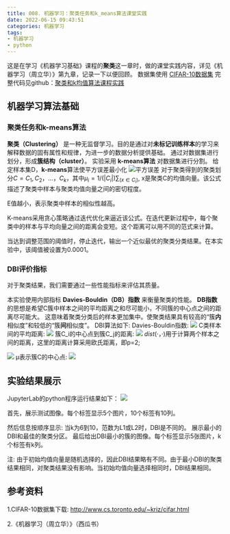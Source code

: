 ```yaml
---
title: 008. 机器学习：聚类任务和k_means算法课堂实践
date: 2022-06-15 09:43:51
categories: 机器学习
tags:
- 机器学习
- python
---
```

这是在学习《机器学习基础》课程的**聚类**这一章时，做的课堂实践内容，详见《机器学习（周立华）》第九章，记录一下以便回顾。
数据集使用 [CIFAR-10数据集](http://www.cs.toronto.edu/~kriz/cifar.html)
完整代码见github：[聚类和k均值算法课程实践](https://github.com/KennanYang/mechine-learning/blob/master/week11_k_means.ipynb)


<!--more-->

## 机器学习算法基础
### 聚类任务和k-means算法
**聚类（Clustering）** 是一种无监督学习。目的是通过对**未标记训练样本**的学习来解释数据的固有属性和规律，为进一步的数据分析提供基础。
通过对数据集进行划分，形成**簇结构（cluster）**。
实验采用 **k-means算法** 对数据集进行分割。
给定样本集D，**k-means**算法使平方误差最小化
![平方误差](https://pic.imgdb.cn/item/62a9499d09475431298ce88d.png)
对于聚类得到的聚类划分$C={C_1,C_2，…，C_k}$，其中$μ_i=1/(| C_i |)∑_(x∈C_i)$, x是聚类C的均值向量。该公式描述了聚类中样本与聚类均值向量之间的密切程度。

E值越小，表示聚类中样本的相似性越高。

K-means采用贪心策略通过迭代优化来逼近该公式。在迭代更新过程中，每个聚类中的样本与平均向量之间的距离会变短。这个距离可以用不同的范式来计算。

当达到调整范围的阈值时，停止迭代，输出一个近似最优的聚类分类结果。在本实验中，该阈值被设置为0.0001。

### DBI评价指标
对于聚类结果，我们需要通过一些性能指标来评估其质量。

本实验使用内部指标 **Davies-Bouldin（DB）指数** 来衡量聚类的性能。
**DB指数**的思想是希望C簇中样本之间的平均距离之和尽可能小，不同簇的中心点之间的距离尽可能大。
这意味着聚类分类后的样本更加集中。使聚类结果具有较高的“簇**内**相似度”和较低的“簇**间**相似度”。
DBI算法如下:
Davies-Bouldin指数:
![](https://pic.imgdb.cn/item/62a9540c09475431299ab059.png)
C类样本间的平均距离:
![](https://pic.imgdb.cn/item/62a9543a09475431299b0a55.png)
簇C_i的中心点到簇C_j的距离:
![](https://pic.imgdb.cn/item/62a9543a09475431299b0acc.png)
$dist(·，·)$用于计算两个样本之间的距离，这里的距离计算采用欧氏距离，即p=2;

![](https://pic.imgdb.cn/item/62a9543b09475431299b0b02.png)
μ表示簇C的中心点:
![](https://pic.imgdb.cn/item/62a954c909475431299c02db.png)
## 实验结果展示
JupyterLab的python程序运行结果如下：
![](https://pic.imgdb.cn/item/62a9550c09475431299c84f6.png)

首先，展示测试图像。每个标签显示5个图片，10个标签有10列。

然后信息按顺序显示:
当k为6到10，范数为L1或L2时，DBI是不同的。
展示最小的DBI和最佳的聚类分区。
最后给出DBI最小的簇的图像。每个标签显示5张图片，k个标签有k列。

注: 由于初始均值向量是随机选择的，因此DBI结果略有不同。由于最小DBI的聚类结果相同，对聚类结果没有影响。当初始均值向量选择相同时，DBI结果相同。

## 参考资料
1.CIFAR-10数据集下载: http://www.cs.toronto.edu/~kriz/cifar.html

2.《机器学习（周立华）》（西瓜书）

